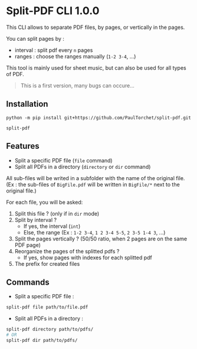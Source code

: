 # Split-PDF CLI 1.0.0

This CLI allows to separate PDF files, by pages, or vertically in the pages.

You can split pages by :

- interval : split pdf every `n` pages
- ranges : choose the ranges manually (`1-2 3-4`, ...)

This tool is mainly used for sheet music, but can also be used for all types of PDF.

> This is a first version, many bugs can occure...

## Installation

```
python -m pip install git+https://github.com/PaulTorchet/split-pdf.git

split-pdf
```

## Features

- Split a specific PDF file (`file` command)
- Split all PDFs in a directory (`directory` or `dir` command)

All sub-files will be writed in a subfolder with the name of the original file. (Ex : the sub-files of `BigFile.pdf` will be written in `BigFile/*` next to the original file.)

For each file, you will be asked:

1. Split this file ? (only if in `dir` mode)
2. Split by interval ?
   - If yes, the interval (`int`)
   - Else, the range (Ex : `1-2 3-4`, `1 2 3-4 5-5`, `2 3-5 1-4 3`, ...)
3. Split the pages vertically ? (50/50 ratio, when 2 pages are on the same PDF page)
4. Reorganize the pages of the splitted pdfs ?
   - If yes, show pages with indexes for each splitted pdf
5. The prefix for created files

## Commands

- Split a specific PDF file :

```bash
split-pdf file path/to/file.pdf
```

- Split all PDFs in a directory :

```bash
split-pdf directory path/to/pdfs/
# OR
split-pdf dir path/to/pdfs/
```
